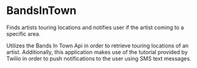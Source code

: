 # BandsInTown
Finds artists touring locations and notifies user if the artist coming to a specific area.

Utilizes the Bands In Town Api in order to retrieve touring locations of an artist. Additionally, this application makes use of the tutorial provided by Twilio in order to push notifications to the user using SMS text messages. 

